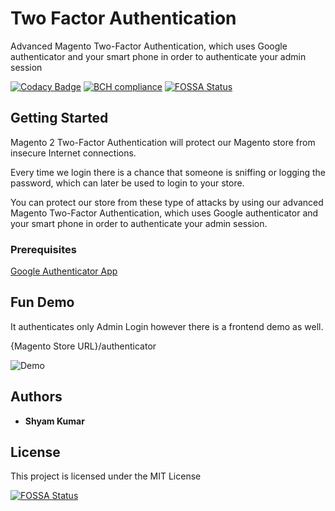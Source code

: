 # Two Factor Authentication
Advanced Magento Two-Factor Authentication, which uses Google authenticator and your smart phone in order to authenticate your admin session

[![Codacy Badge](https://api.codacy.com/project/badge/Grade/2ace12e6ce264d9d801a41d500b7575f)](https://www.codacy.com/app/neyamtux/2-Factor-Authentication?utm_source=github.com&amp;utm_medium=referral&amp;utm_content=neyamtux/2-Factor-Authentication&amp;utm_campaign=Badge_Grade) [![BCH compliance](https://bettercodehub.com/edge/badge/neyamtux/2-Factor-Authentication?branch=master)](https://bettercodehub.com/) [![FOSSA Status](https://app.fossa.io/api/projects/git%2Bhttps%3A%2F%2Fgithub.com%2Fneyamtux%2F2-Factor-Authentication.svg?type=shield)](https://app.fossa.io/projects/git%2Bhttps%3A%2F%2Fgithub.com%2Fneyamtux%2F2-Factor-Authentication?ref=badge_shield)

## Getting Started

Magento 2 Two-Factor Authentication will protect our Magento store from insecure Internet connections.

Every time we login there is a chance that someone is sniffing or logging the password, which can later be used to login to your store.

You can protect our store from these type of attacks by using our advanced Magento Two-Factor Authentication, which uses Google authenticator and your smart phone in order to authenticate your admin session.

### Prerequisites
[Google Authenticator App](https://play.google.com/store/apps/details?id=com.google.android.apps.authenticator2&hl=en)

## Fun Demo
It authenticates only Admin Login however there is a frontend demo as well.

{Magento Store URL}/authenticator

![Demo](https://image.prntscr.com/image/gSZmYoEgRRyAu_djujkAYQ.png)

## Authors

* **Shyam Kumar**

## License

This project is licensed under the MIT License


[![FOSSA Status](https://app.fossa.io/api/projects/git%2Bhttps%3A%2F%2Fgithub.com%2Fneyamtux%2F2-Factor-Authentication.svg?type=large)](https://app.fossa.io/projects/git%2Bhttps%3A%2F%2Fgithub.com%2Fneyamtux%2F2-Factor-Authentication?ref=badge_large)